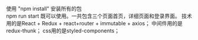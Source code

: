 使用 "npm install" 安装所有的包    
npm run start 既可以使用。一共包含三个页面首页，详细页面和登录界面。
技术用的是React + Redux + react+router + immutable + axios；
中间件用的是redux-thunk；
css用的是styled-components；
